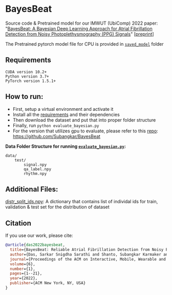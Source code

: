# BayesBeat
Source code & Pretrained model for our IMWUT (UbiComp) 2022 paper: "[BayesBeat: A Bayesian Deep Learning Approach for Atrial Fibrillation Detection from Noisy Photoplethysmography (PPG) Signals](https://dl.acm.org/doi/10.1145/3517247)" [[preprint](https://arxiv.org/abs/2011.00753)]

The Pretrained pytorch model file for CPU is provided in [`saved_model`](saved_model) folder

## Requirements
```
CUDA version 10.2+
Python version 3.7+
PyTorch version 1.5.1+
```

## How to run:
   - First, setup a virtual environment and activate it
   - Install all the [requirements](requirements.txt) and their dependencies
   - Then download the dataset and put that into proper folder structure
   - Finally, run `python evaluate_bayesian.py`
   - For the version that utilizes gpu to evaluate, please refer to this [repo](https://github.com/Subangkar/BayesBeat): https://github.com/Subangkar/BayesBeat

**Data Folder Structure for running [`evaluate_bayesian.py`](evaluate_bayesian.py):**
```
data/
    test/
        signal.npy
        qa_label.npy
        rhythm.npy
```

## Additional Files:
[distr_split_ids.npy](distr_split_ids.npy): A dictionary that contains list of individal ids for train, validation & test set for the distribution of dataset

## Citation
If you use our work, please cite:
```bibtex
@article{das2022bayesbeat,
  title={BayesBeat: Reliable Atrial Fibrillation Detection from Noisy Photoplethysmography Data},
  author={Das, Sarkar Snigdha Sarathi and Shanto, Subangkar Karmaker and Rahman, Masum and Islam, Md Saiful and Rahman, Atif Hasan and Masud, Mohammad M and Ali, Mohammed Eunus},
  journal={Proceedings of the ACM on Interactive, Mobile, Wearable and Ubiquitous Technologies},
  volume={6},
  number={1},
  pages={1--21},
  year={2022},
  publisher={ACM New York, NY, USA}
}
```
